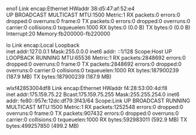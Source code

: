 eno1      Link encap:Ethernet  HWaddr 38:d5:47:af:52:e4  
          UP BROADCAST MULTICAST  MTU:1500  Metric:1
          RX packets:0 errors:0 dropped:0 overruns:0 frame:0
          TX packets:0 errors:0 dropped:0 overruns:0 carrier:0
          collisions:0 txqueuelen:1000 
          RX bytes:0 (0.0 B)  TX bytes:0 (0.0 B)
          Interrupt:20 Memory:fb200000-fb220000 

lo        Link encap:Local Loopback  
          inet addr:127.0.0.1  Mask:255.0.0.0
          inet6 addr: ::1/128 Scope:Host
          UP LOOPBACK RUNNING  MTU:65536  Metric:1
          RX packets:2848692 errors:0 dropped:0 overruns:0 frame:0
          TX packets:2848692 errors:0 dropped:0 overruns:0 carrier:0
          collisions:0 txqueuelen:1000 
          RX bytes:187900239 (187.9 MB)  TX bytes:187900239 (187.9 MB)

wlxf42853004df8 Link encap:Ethernet  HWaddr f4:28:53:00:4d:f8  
          inet addr:175.159.75.22  Bcast:175.159.75.255  Mask:255.255.254.0
          inet6 addr: fe80::957e:12dc:df79:3f43/64 Scope:Link
          UP BROADCAST RUNNING MULTICAST  MTU:1500  Metric:1
          RX packets:1252548 errors:0 dropped:0 overruns:0 frame:0
          TX packets:907432 errors:0 dropped:0 overruns:0 carrier:0
          collisions:0 txqueuelen:1000 
          RX bytes:592983011 (592.9 MB)  TX bytes:499257850 (499.2 MB)

